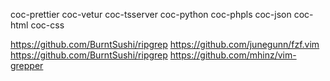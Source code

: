 coc-prettier
coc-vetur
coc-tsserver
coc-python
coc-phpls
coc-json
coc-html
coc-css

https://github.com/BurntSushi/ripgrep
https://github.com/junegunn/fzf.vim
https://github.com/BurntSushi/ripgrep
https://github.com/mhinz/vim-grepper
